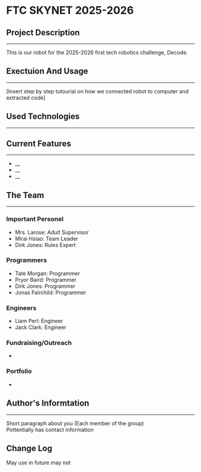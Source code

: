 # FTC SKYNET 2025-2026

## Project Description
___
This is our robot for the 2025-2026 first tech robotics challenge, Decode. 


## Exectuion And Usage
___
[Insert step by step tutourial on how we connected robot to computer and extracted code]

## Used Technologies
___

## Current Features
___
+ __
+ __
+ __


## The Team
___
### Important Personel
+ Mrs. Larose: Adult Supervisor
+ Mirai Hsiao: Team Leader
+ Dirk Jones: Rules Expert
### Programmers
+ Tate Morgan: Programmer
+ Pryor Baird: Programmer
+ Dirk Jones: Programmer
+ Jonas Fairchild: Programmer
### Engineers
+ Liam Perl: Engineer
+ Jack Clark: Engineer
### Fundraising/Outreach
+ 
### Portfolio
+


## Author's Informtation
___
Short paragraph about you (Each member of the group)  
Pottentially has contact information  

## Change Log
May use in future may not